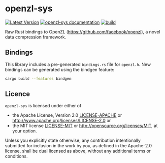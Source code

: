 # openzl-sys

[![Latest Version](https://img.shields.io/crates/v/openzl-sys.svg)](https://crates.io/crates/openzl-sys)
[![openzl-sys documentation](https://docs.rs/openzl-sys/badge.svg)](https://docs.rs/openzl-sys)
[![build](https://github.com/LDeakin/openzl-sys/actions/workflows/ci.yml/badge.svg)](https://github.com/LDeakin/openzl-sys/actions/workflows/ci.yml)

Raw Rust bindings to OpenZL (<https://github.com/facebook/openzl>), a novel data compression framework.

## Bindings
This library includes a pre-generated `bindings.rs` file for `openzl.h`. New bindings can be generated using the bindgen feature:
```bash
cargo build --features bindgen
```

## Licence
`openzl-sys` is licensed under either of
 - the Apache License, Version 2.0 [LICENSE-APACHE](./LICENCE-APACHE) or <http://www.apache.org/licenses/LICENSE-2.0> or
 - the MIT license [LICENSE-MIT](./LICENCE-MIT) or <http://opensource.org/licenses/MIT>, at your option.

Unless you explicitly state otherwise, any contribution intentionally submitted for inclusion in the work by you, as defined in the Apache-2.0 license, shall be dual licensed as above, without any additional terms or conditions.
